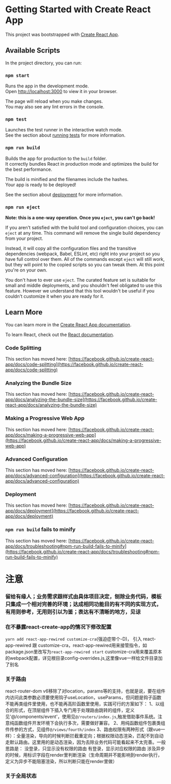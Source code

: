 # Getting Started with Create React App

This project was bootstrapped with [Create React App](https://github.com/facebook/create-react-app).

## Available Scripts

In the project directory, you can run:

### `npm start`

Runs the app in the development mode.\
Open [http://localhost:3000](http://localhost:3000) to view it in your browser.

The page will reload when you make changes.\
You may also see any lint errors in the console.

### `npm test`

Launches the test runner in the interactive watch mode.\
See the section about [running tests](https://facebook.github.io/create-react-app/docs/running-tests) for more information.

### `npm run build`

Builds the app for production to the `build` folder.\
It correctly bundles React in production mode and optimizes the build for the best performance.

The build is minified and the filenames include the hashes.\
Your app is ready to be deployed!

See the section about [deployment](https://facebook.github.io/create-react-app/docs/deployment) for more information.

### `npm run eject`

**Note: this is a one-way operation. Once you `eject`, you can't go back!**

If you aren't satisfied with the build tool and configuration choices, you can `eject` at any time. This command will remove the single build dependency from your project.

Instead, it will copy all the configuration files and the transitive dependencies (webpack, Babel, ESLint, etc) right into your project so you have full control over them. All of the commands except `eject` will still work, but they will point to the copied scripts so you can tweak them. At this point you're on your own.

You don't have to ever use `eject`. The curated feature set is suitable for small and middle deployments, and you shouldn't feel obligated to use this feature. However we understand that this tool wouldn't be useful if you couldn't customize it when you are ready for it.

## Learn More

You can learn more in the [Create React App documentation](https://facebook.github.io/create-react-app/docs/getting-started).

To learn React, check out the [React documentation](https://reactjs.org/).

### Code Splitting

This section has moved here: [https://facebook.github.io/create-react-app/docs/code-splitting](https://facebook.github.io/create-react-app/docs/code-splitting)

### Analyzing the Bundle Size

This section has moved here: [https://facebook.github.io/create-react-app/docs/analyzing-the-bundle-size](https://facebook.github.io/create-react-app/docs/analyzing-the-bundle-size)

### Making a Progressive Web App

This section has moved here: [https://facebook.github.io/create-react-app/docs/making-a-progressive-web-app](https://facebook.github.io/create-react-app/docs/making-a-progressive-web-app)

### Advanced Configuration

This section has moved here: [https://facebook.github.io/create-react-app/docs/advanced-configuration](https://facebook.github.io/create-react-app/docs/advanced-configuration)

### Deployment

This section has moved here: [https://facebook.github.io/create-react-app/docs/deployment](https://facebook.github.io/create-react-app/docs/deployment)

### `npm run build` fails to minify

This section has moved here: [https://facebook.github.io/create-react-app/docs/troubleshooting#npm-run-build-fails-to-minify](https://facebook.github.io/create-react-app/docs/troubleshooting#npm-run-build-fails-to-minify)

# 注意

### 留给有缘人；业务需求跟样式由具体项目决定，刨除业务代码，模板只集成一个相对完善的环境；达成相同功能目的有不同的实现方式，有用则参考，无用则引以为鉴；表达有不清晰的地方，见谅
### 在不暴露react-create-app的情况下修改配置
`yarn add react-app-rewired customize-cra`(强迫症带个-D)， 引入 react-app-rewired 跟 customize-cra，react-app-rewired用来接管指令，如package.json里改写为`react-app-rewired start`
customize-cra用来覆盖原本的webpack配置，详见根目录config-overrides.js,这里像vue一样给文件目录加了别名

### 关于路由
react-router-dom v6移除了对location，params等的支持，也就是说，要在组件内访问此类参数必须要使用钩子useLocation，useParams，但问题是钩子函数不能再类组件里使用，也不能再高阶函数里使用，实践可行的方案如下：
1、以组合的形式，在顶层组件下插入专门用于处理路由跳转的组件，定义见'@/components/event'，使用见`@/routers/index.js`,触发借助事件系统。注意纯函数组件开发环境下会执行多次，需要做好兼容。
2、用纯函数组件包裹类组件传参的方式，见组件`@/views/fourth/index`
3、路由权限有两种形式（跟vue一样）：全量渲染，导向的时候判断拦截重定向；根据权限动态渲染，匹配不到自动走默认路由。这里用的是动态渲染，因为去除业务代码可能看起来不太完善。一般思路是：
没登录，只显示没有权限的路由
有登录，显示对应权限的路由
涉及异步的时候，用标识字段在render里判断渲染（生命周期并不能影响到render执行，定义为异步不能阻塞渲染，所以判断只能在render里做）

### 关于全局状态
